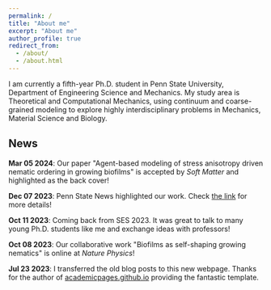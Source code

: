 ```yaml
---
permalink: /
title: "About me"
excerpt: "About me"
author_profile: true
redirect_from:
  - /about/
  - /about.html
---
```


I am currently a fifth-year Ph.D. student in Penn State University, Department of Engineering Science and Mechanics. My study area is Theoretical and Computational Mechanics, using continuum and coarse-grained modeling to explore highly interdisciplinary problems in Mechanics, Material Science and Biology.

News
------
**Mar 05 2024**: Our paper "Agent-based modeling of stress anisotropy driven nematic ordering in growing biofilms" is accepted by *Soft Matter* and highlighted as the back cover!

**Dec 07 2023**: Penn State News highlighted our work. Check [the link](https://www.psu.edu/news/research/story/growing-biofilms-actively-alter-host-environment-new-study-reveals/) for more details!

**Oct 11 2023**: Coming back from SES 2023. It was great to talk to many young Ph.D. students like me and exchange ideas with professors!

**Oct 08 2023**: Our collaborative work "Biofilms as self-shaping growing nematics" is online at *Nature Physics*!

**Jul 23 2023**: I transferred the old blog posts to this new webpage. Thanks for the author of [academicpages.github.io](https://github.com/academicpages/academicpages.github.io) providing the fantastic template.
